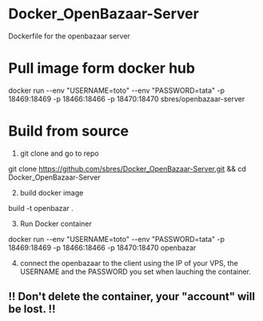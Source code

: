 # Docker_OpenBazaar-Server
Dockerfile for the openbazaar server

# Pull image form docker hub 

docker run --env "USERNAME=toto" --env "PASSWORD=tata" -p 18469:18469 -p 18466:18466 -p 18470:18470 sbres/openbazaar-server

# Build from source

1. git clone and go to repo

  git clone https://github.com/sbres/Docker_OpenBazaar-Server.git && cd Docker_OpenBazaar-Server

2. build docker image

  build -t openbazar .

3. Run Docker container

  docker run --env "USERNAME=toto" --env "PASSWORD=tata" -p 18469:18469 -p 18466:18466 -p 18470:18470 openbazar

4. connect the openbazaar to the client using the IP of your VPS, the USERNAME and the PASSWORD you set when lauching the container.

## !! Don't delete the container, your "account" will be lost. !!
